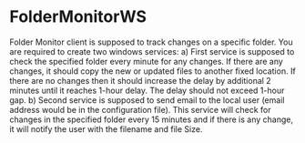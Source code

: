 # FolderMonitorWS

Folder Monitor client is supposed to track changes on a specific folder. You are required to create two
windows services: 
a) First service is supposed to check the specified folder every minute for any changes. If there are
any changes, it should copy the new or updated files to another fixed location. If there are no
changes then it should increase the delay by additional 2 minutes until it reaches 1-hour delay. The
delay should not exceed 1-hour gap. 
b) Second service is supposed to send email to the local user (email address would be in the
configuration file). This service will check for changes in the specified folder every 15 minutes and
if there is any change, it will notify the user with the filename and file Size. 
